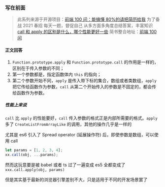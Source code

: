 ### 写在前面

> 此系列来源于开源项目：[前端 100 问：能搞懂 80%的请把简历给我](https://github.com/yygmind/blog/issues/43)
> 为了备战 2021 春招
> 每天一题，督促自己
> 从多方面多角度总结答案，丰富知识
> [call 和 apply 的区别是什么，哪个性能更好一些](https://github.com/Advanced-Frontend/Daily-Interview-Question/issues/84)
> 简书整合地址：[前端 100 问](https://www.jianshu.com/c/70e2e00df1b0)

#### 正文回答

1. `Function.prototype.apply` 和 `Function.prototype.call` 的作用是一样的，区别在于传入参数的不同；
2. 第一个参数都是，指定函数体内 `this` 的指向；
3. 第二个参数开始不同，`apply` 是传入带下标的集合，数组或者类数组，`apply` 把它传给函数作为参数，`call` 从第二个开始传入的参数是不固定的，都会传给函数作为参数。

##### 性能上来说

`call` 比 `apply` 的性能要好，`call` 传入参数的格式正是内部所需要的格式。`apply` 多了 `CreateListFromArrayLike` 的调用，其他的操作几乎是一样的

尤其是 es6 引入了 Spread operator (延展操作符) 后，即使参数是数组，可以使用 call

```js
let params = [1, 2, 3, 4];
xx.call(obj, ...params);
```

然而这玩意要是被 babel 或者 ts 过了一遍变成 es5 全都变成了 `xxx.call.apply(obj, params)`

但是其实基于最新的浏览器引擎差别不大，只是适用于不同的开发场景罢了

